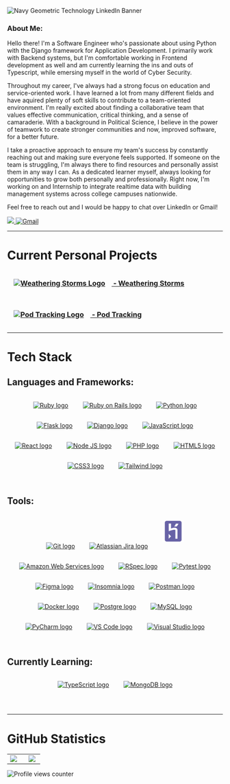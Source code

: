
![Navy Geometric Technology LinkedIn Banner](https://github.com/user-attachments/assets/a363cbcb-eae0-4016-be21-d258aac92fcc)

### About Me:
Hello there! I'm a Software Engineer who's passionate about using Python with the Django framework for Application Development. I primarily work with Backend systems, but I'm comfortable working in Frontend development as well and am currently learning the ins and outs of Typescript, while emersing myself in the world of Cyber Security.

Throughout my career, I've always had a strong focus on education and service-oriented work. I have learned a lot from many different fields and have aquired plenty of soft skills to contribute to a team-oriented environment. I'm really excited about finding a collaborative team that values effective communication, critical thinking, and a sense of camaraderie. With a background in Political Science, I believe in the power of teamwork to create stronger communities and now, improved software, for a better future.
 
I take a proactive approach to ensure my team's success by constantly reaching out and making sure everyone feels supported. If someone on the team is struggling, I'm always there to find resources and personally assist them in any way I can. As a dedicated learner myself, always looking for opportunities to grow both personally and professionally. Right now, I'm working on and Internship to integrate realtime data with building management systems across college campuses nationwide.

Feel free to reach out and I would be happy to chat over LinkedIn or Gmail!
  
<a href="https://linkedin.com/in/EVanGorkom" target="_blank">
<img src="https://img.shields.io/badge/linkedin-%231E77B5.svg?&style=for-the-badge&logo=linkedin&logoColor=white alt=linkedin style="margin-bottom: 5px;" />
<a href="mailto:ethan.vangorkom@gmail.com">
<img src="https://img.shields.io/badge/Gmail-EA4335?style=for-the-badge&logo=gmail&logoColor=white" alt="Gmail">
</a>

---
# Current Personal Projects


<h3>
<a href="https://github.com/EVanGorkom/weathering-storms" target="_blank"><img style="margin: 15px" src="https://github.com/user-attachments/assets/28835a1a-9198-44ea-a461-d5b1901e2780" alt="Weathering Storms Logo" height="30" /> - Weathering Storms</a>
</h3>

<h3>
<a href="https://github.com/Pod-Tracking" target="_blank"><img style="margin: 15px" src="https://avatars.githubusercontent.com/u/160537538?s=200&v=4" alt="Pod Tracking Logo" height="30" /> - Pod Tracking</a>
</h3>

<!---
<h3>
<a href="https://github.com/Market-Next-Door" target="_blank"><img style="margin: 15px" src="https://avatars.githubusercontent.com/u/152336455?s=200&v=4" alt="Market Next Door logo" height="30" /> - Market Next Door</a>
</h3>
--->


---
# Tech Stack
  ## Languages and Frameworks: 
<div align="center">
<a href="https://www.ruby-lang.org/en/" target="_blank"><img style="margin: 15px" src="https://upload.wikimedia.org/wikipedia/commons/thumb/7/73/Ruby_logo.svg/480px-Ruby_logo.svg.png" alt="Ruby logo" height="50" /></a>
<a href="https://rubyonrails.org/" target="_blank"><img style="margin: 15px" src="https://cdn.jsdelivr.net/gh/devicons/devicon/icons/rails/rails-plain.svg" alt="Ruby on Rails logo" height="50" /></a>
<a href="https://www.python.org/" target="_blank"><img style="margin: 15px" src="https://cdn.jsdelivr.net/gh/devicons/devicon/icons/python/python-original.svg" alt="Python logo" height="55" /></a>
<a href="https://flask.palletsprojects.com/en/3.0.x/" target="_blank"><img style="margin: 15px" src="https://github.com/EVanGorkom/EVanGorkom/assets/132889569/bbb455d2-6400-48b9-9e1c-0ec97d06e766" alt="Flask logo" height="50" /></a>
<a href="https://www.djangoproject.com/" target="_blank"><img style="margin: 15px" src="https://cdn.jsdelivr.net/gh/devicons/devicon/icons/django/django-plain.svg" alt="Django logo" height="50" /></a>
<a href="https://www.javascript.com/" target="_blank"><img style="margin: 15px" src="https://cdn.jsdelivr.net/gh/devicons/devicon/icons/javascript/javascript-plain.svg" alt="JavaScript logo" height="50" /></a>
<a href="https://react.dev/learn" target="_blank"><img style="margin: 15px" src="https://cdn.jsdelivr.net/gh/devicons/devicon@latest/icons/react/react-original.svg" alt="React logo" height="50" /></a>
<a href="https://nodejs.org/en" target="_blank"><img style="margin: 15px" src="https://cdn.jsdelivr.net/gh/devicons/devicon/icons/nodejs/nodejs-original.svg" alt="Node JS logo" height="50" /></a>
<a href="https://www.php.net/docs.php" target="_blank"><img style="margin: 15px" src="https://cdn.jsdelivr.net/gh/devicons/devicon@latest/icons/php/php-original.svg" alt="PHP logo" height="55" /></a>
<a href="https://en.wikipedia.org/wiki/HTML5" target="_blank"><img style="margin: 15px" src="https://cdn.jsdelivr.net/gh/devicons/devicon/icons/html5/html5-original.svg" alt="HTML5 logo" height="50" /></a>
<a href="https://www.w3schools.com/css/" target="_blank"><img style="margin: 15px" src="https://cdn.jsdelivr.net/gh/devicons/devicon/icons/css3/css3-original.svg" alt="CSS3 logo" height="50" /></a>
<a href="https://tailwindcss.com/" target="_blank"><img style="margin: 15px" src="https://cdn.jsdelivr.net/gh/devicons/devicon@latest/icons/tailwindcss/tailwindcss-original.svg" alt="Tailwind logo" height="50" /></a> 
</div>
<br/>

  ## Tools:
<div align="center">
<a href="https://git-scm.com/" target="_blank"><img style="margin: 15px" src="https://profilinator.rishav.dev/skills-assets/git-scm-icon.svg" alt="Git logo" height="50" /></a>
<a href="https://www.atlassian.com/software/jira" target="_blank"><img style="margin: 15px" src="https://cdn.jsdelivr.net/gh/devicons/devicon@latest/icons/jira/jira-original.svg" alt="Atlassian Jira logo" height="50" /></a>
<a href="https://www.heroku.com/" target="_blank"><img style="margin: 15px" src="https://raw.githubusercontent.com/devicons/devicon/master/icons/heroku/heroku-plain.svg" alt="Heroku logo" height="50"></a>
<a href="https://aws.amazon.com/?nc2=h_lg" target="_blank"><img style="margin: 15px" src="https://cdn.jsdelivr.net/gh/devicons/devicon@latest/icons/amazonwebservices/amazonwebservices-plain-wordmark.svg" alt="Amazon Web Services logo" height="50" /></a>
<a href="https://rspec.info/" target="_blank"><img style="margin: 15px" src="https://cdn.jsdelivr.net/gh/devicons/devicon/icons/rspec/rspec-original.svg" alt="RSpec logo" height="50"></a>
<a href="https://docs.pytest.org/en/7.4.x/" target="_blank"><img style="margin: 15px" src="https://github.com/EVanGorkom/EVanGorkom/assets/132889569/01a7d2b1-7134-4053-ac18-e888839f8bf9" alt="Pytest logo" height="50"></a>
<a href="https://www.figma.com/" target="_blank"><img style="margin: 15px" src="https://cdn.jsdelivr.net/gh/devicons/devicon/icons/figma/figma-original.svg" alt="Figma logo" height="50" /></a>
<a href="https://insomnia.rest/" target="_blank"><img style="margin: 15px" src="https://cdn.jsdelivr.net/gh/devicons/devicon@latest/icons/insomnia/insomnia-original.svg" alt="Insomnia logo" height="50"></a>
<a href="https://www.postman.com/" target="_blank"><img style="margin: 15px" src="https://cdn.jsdelivr.net/gh/devicons/devicon@latest/icons/postman/postman-original.svg" alt="Postman logo" height="50"></a>
<a href="https://www.docker.com/" target="_blank"><img style="margin: 15px" src="https://cdn.jsdelivr.net/gh/devicons/devicon/icons/docker/docker-plain.svg" alt="Docker logo" height="50" /></a> 
<a href="https://www.postgresql.org/" target="_blank"><img style="margin: 15px" src="https://www.postgresql.org/media/img/about/press/elephant.png" alt="Postgre logo" height="50"></a>
<a href="https://dev.mysql.com/doc/" target="_blank"><img style="margin: 15px" src="https://cdn.jsdelivr.net/gh/devicons/devicon@latest/icons/mysql/mysql-original.svg" alt="MySQL logo" height="50"></a>
<a href="https://www.jetbrains.com/pycharm/" target="_blank"><img style="margin: 15px" src="https://cdn.jsdelivr.net/gh/devicons/devicon@latest/icons/pycharm/pycharm-original.svg" alt="PyCharm logo" height="50"></a>
<a href="https://code.visualstudio.com/" target="_blank"><img style="margin: 15px" src="https://cdn.jsdelivr.net/gh/devicons/devicon/icons/vscode/vscode-original.svg" alt="VS Code logo" height="50"></a>
<a href="https://visualstudio.microsoft.com/#vs-section" target="_blank"><img style="margin: 15px" src="https://cdn.jsdelivr.net/gh/devicons/devicon@latest/icons/visualstudio/visualstudio-original.svg" alt="Visual Studio logo" height="50"></a>
</div>
<br/>

  ## Currently Learning:
<div align="center">

<!-- <a href="https://learn.microsoft.com/en-us/dotnet/csharp/" target="_blank"><img style="margin: 15px" src="https://cdn.jsdelivr.net/gh/devicons/devicon@latest/icons/csharp/csharp-original.svg" alt="C sharp logo" height="50" /></a> -->
<!-- <a href="https://docs.unity.com/" target="_blank"><img style="margin: 15px" src="https://cdn.jsdelivr.net/gh/devicons/devicon@latest/icons/unity/unity-original.svg" alt="Unity logo" height="50" /></a> -->
<a href="https://www.typescriptlang.org/" target="_blank"><img style="margin: 15px" src="https://cdn.jsdelivr.net/gh/devicons/devicon@latest/icons/typescript/typescript-original.svg" alt="TypeScript logo" height="50" /></a> 
<a href="https://www.mongodb.com/" target="_blank"><img style="margin: 15px" src="https://cdn.jsdelivr.net/gh/devicons/devicon/icons/mongodb/mongodb-original.svg" alt="MongoDB logo" height="50" /></a> 
</div>
<br/>


---

<!-- # What I'm Currently Working On

### Databases ###
mongoDB        <img src="https://cdn.jsdelivr.net/gh/devicons/devicon@latest/icons/mongodb/mongodb-original.svg" />

### Languages ###
React        *  <img src="https://cdn.jsdelivr.net/gh/devicons/devicon@latest/icons/react/react-original.svg" />
  TypeScript    <img src="https://cdn.jsdelivr.net/gh/devicons/devicon@latest/icons/typescript/typescript-original.svg" />
NextJS          <img src="https://cdn.jsdelivr.net/gh/devicons/devicon@latest/icons/nextjs/nextjs-original.svg" />
Node JS         <img src="https://cdn.jsdelivr.net/gh/devicons/devicon@latest/icons/nodejs/nodejs-original.svg" />
  Express    
JAVA            <img src="https://cdn.jsdelivr.net/gh/devicons/devicon@latest/icons/java/java-original.svg" />
  Spring        <img src="https://cdn.jsdelivr.net/gh/devicons/devicon@latest/icons/spring/spring-original.svg" />
C#           *  <img src="https://cdn.jsdelivr.net/gh/devicons/devicon@latest/icons/csharp/csharp-original.svg" />
  .NET CORE     <img src="https://cdn.jsdelivr.net/gh/devicons/devicon@latest/icons/dotnetcore/dotnetcore-original.svg" />
  .NET Frame    <img src="https://cdn.jsdelivr.net/gh/devicons/devicon@latest/icons/dot-net/dot-net-original.svg" />
  Unity      *  <img src="https://cdn.jsdelivr.net/gh/devicons/devicon@latest/icons/unity/unity-original.svg" />
C++             <img src="https://cdn.jsdelivr.net/gh/devicons/devicon@latest/icons/cplusplus/cplusplus-original.svg" />
  Unreal        <img src="https://cdn.jsdelivr.net/gh/devicons/devicon@latest/icons/unrealengine/unrealengine-original.svg" />
Tensorflow      <img src="https://cdn.jsdelivr.net/gh/devicons/devicon@latest/icons/tensorflow/tensorflow-original.svg" />
Swift           <img src="https://cdn.jsdelivr.net/gh/devicons/devicon@latest/icons/swift/swift-original.svg" />
Kotlin          <img src="https://cdn.jsdelivr.net/gh/devicons/devicon@latest/icons/kotlin/kotlin-original.svg" />
Laravel      *  <img src="https://cdn.jsdelivr.net/gh/devicons/devicon@latest/icons/laravel/laravel-original.svg" />

#Tools#
CircleCI        <img src="https://cdn.jsdelivr.net/gh/devicons/devicon@latest/icons/circleci/circleci-plain.svg" />
Pandas          <img src="https://cdn.jsdelivr.net/gh/devicons/devicon@latest/icons/pandas/pandas-original.svg" />
Bootstrap       <img src="https://cdn.jsdelivr.net/gh/devicons/devicon@latest/icons/bootstrap/bootstrap-original.svg" />
Tailwind        <img src="https://cdn.jsdelivr.net/gh/devicons/devicon@latest/icons/tailwindcss/tailwindcss-original.svg" />
Vitejs          <img src="https://cdn.jsdelivr.net/gh/devicons/devicon@latest/icons/vitejs/vitejs-original.svg" />
Azure           <img src="https://cdn.jsdelivr.net/gh/devicons/devicon@latest/icons/azure/azure-original.svg" />
Redis           <img src="https://cdn.jsdelivr.net/gh/devicons/devicon@latest/icons/redis/redis-original.svg" />
Kubernetes      <img src="https://cdn.jsdelivr.net/gh/devicons/devicon@latest/icons/kubernetes/kubernetes-original.svg" />
Oracle          <img src="https://cdn.jsdelivr.net/gh/devicons/devicon@latest/icons/oracle/oracle-original.svg" />
Graphql         <img src="https://cdn.jsdelivr.net/gh/devicons/devicon@latest/icons/graphql/graphql-plain.svg" />

#Acquired Skills From Lists#
MySQL        *  <img src="https://cdn.jsdelivr.net/gh/devicons/devicon@latest/icons/mysql/mysql-original.svg" />
Flask           <img src="https://cdn.jsdelivr.net/gh/devicons/devicon@latest/icons/flask/flask-original.svg" />
Docker       *  <img src="https://cdn.jsdelivr.net/gh/devicons/devicon@latest/icons/docker/docker-original.svg" />
Figma        *  <img src="https://cdn.jsdelivr.net/gh/devicons/devicon@latest/icons/figma/figma-original.svg" />

--- -->

# GitHub Statistics
<table><tr><td valign="top" width="50%">

<img src="https://github-readme-stats.vercel.app/api?username=EVanGorkom&theme=radical&show_icons=true&count_private=true&hide_border=true" align="left" style="width: 100%" />

</td><td valign="top" width="39%">

<img src="https://github-readme-stats.vercel.app/api/top-langs/?username=EVanGorkom&theme=radical&hide_border=true&layout=compact" align="left" style="width: 100%" />

</td></tr></table>

![Profile views counter](https://komarev.com/ghpvc/?username=EVanGorkom&&style=for-the-badge&abbreviated=true&base=250)

<br />
